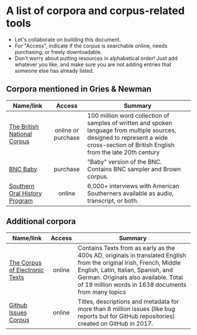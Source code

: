 # A list of corpora and corpus-related tools

- Let's collaborate on building this document.
- For "Access", indicate if the corpus is searchable online, needs purchasing, or freely downloadable.
- Don't worry about putting resources in alphabetical order! Just add whatever you like, and make sure you are not adding entries that someone else has already listed.

## Corpora mentioned in Gries & Newman

| Name/link | Access | Summary |
| --------- | :-----------: | ------- |
| [The British National Corpus](http://www.natcorp.ox.ac.uk/) | online or purchase | 100 million word collection of samples of written and spoken language from multiple sources, designed to represent a wide cross-section of British English from the late 20th century |
| [BNC Baby](http://www.natcorp.ox.ac.uk/corpus/babyinfo.html) | purchase | "Baby" version of the BNC. Contains BNC sampler and Brown corpus. |
| [Southern Oral History Program](https://sohp.org/) | online | 6,000+ interviews with American Southerners available as audio, transcript, or both.|

## Additional corpora

| Name/link | Access | Summary |
| --------- | :-----------: | ------- |
| [The Corpus of Electronic Texts](https://celt.ucc.ie/) | online | Contains Texts from as early as the 400s AD, originals in translated English from the original Irish, French, Middle English, Latin, Italian, Spanish, and German. Originals also available.  Total of 19 million words in 1638 documents from many topics |
| [Github Issues Corpus](https://www.kaggle.com/davidshinn/github-issues) | online | Titles, descriptions and metadata for more than 8 million issues (like bug reports but for GitHub repositories) created on GitHub in 2017. |
